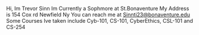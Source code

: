 Hi, Im Trevor Sinn
Im Currently a Sophmore at St.Bonaventure
My Address is 154 Cox rd Newfield Ny
You can reach me at Sinntj23@bonaventure.edu
Some Courses Ive taken include 
Cyb-101, CS-101, CyberEthics, CSL-101 and CS-254
